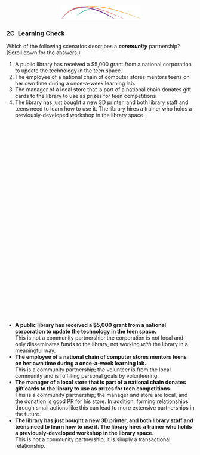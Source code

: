 <div style="text-align:center"><img src="/logo/Connectedlib-Logo-Graph.png"></div>

### 2C. Learning Check

Which of the following scenarios describes a _**community**_ partnership? (Scroll down for the answers.)

1.  A public library has received a $5,000 grant from a national corporation to update the technology in the teen space. 
2. The employee of a national chain of computer stores mentors teens on her own time during a once-a-week learning lab. 
3. The manager of a local store that is part of a national chain donates gift cards to the library to use as prizes for teen competitions 
4. The library has just bought a new 3D printer, and both library staff and teens need to learn how to use it. The library hires a trainer who holds a previously-developed workshop in the library space. 
<div style="height:500px;">&nbsp;</div>
&nbsp;&nbsp;&nbsp;&nbsp;&nbsp;&nbsp;&nbsp;&nbsp;&nbsp;&nbsp;

* **A public library has received a $5,000 grant from a national corporation to update the technology in the teen space.**<br/>This is not a community partnership; the corporation is not local and only disseminates funds to the library, not working _with_ the library in a meaningful way.
* **The employee of a national chain of computer stores mentors teens on her own time during a once-a-week learning lab.**<br/> This is a community partnership; the volunteer is from the local community and is fulfilling personal goals by volunteering.
* **The manager of a local store that is part of a national chain donates gift cards to the library to use as prizes for teen competitions.**<br/>This is a community partnership; the manager and store are local, and the donation is good PR for his store. In addition, forming relationships through small actions like this can lead to more extensive partnerships in the future.
* **The library has just bought a new 3D printer, and both library staff and teens need to learn how to use it. The library hires a trainer who holds a previously-developed workshop in the library space.**<br/>This is not a community partnership; it is simply a transactional relationship.